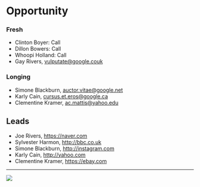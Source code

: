 # Opportunity

### Fresh

- Clinton Boyer: Call
- Dillon Bowers: Call
- Whoopi Holland: Call
- Gay Rivers, <vulputate@google.couk>

### Longing

- Simone Blackburn, auctor.vitae@google.net
- Karly Cain, cursus.et.eros@google.ca
- Clementine Kramer, ac.mattis@yahoo.edu

## Leads

- Joe Rivers, <https://naver.com>
- Sylvester Harmon, <http://bbc.co.uk>
- Simone Blackburn, <http://instagram.com>
- Karly Cain, <http://yahoo.com>
- Clementine Kramer, https://ebay.com

---

![](https://upload.wikimedia.org/wikipedia/commons/thumb/1/12/ERP_Modules.png/1280px-ERP_Modules.png)
